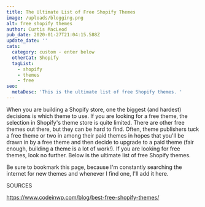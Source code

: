 ```yaml
---
title: The Ultimate List of Free Shopify Themes
image: /uploads/blogging.png
alt: free shopify themes
author: Curtis MacLeod
pub_date: 2020-01-27T21:04:15.588Z
update_date: ''
cats:
  category: custom - enter below
  otherCat: Shopify
  tagList:
    - shopify
    - themes
    - free
seo:
  metaDesc: 'This is the ultimate list of free Shopify themes. '
---
```

When you are building a Shopify store, one the biggest (and hardest) decisions is which theme to use. If you are looking for a free theme, the selection in Shopify's theme store is quite limited. There are other free themes out there, but they can be hard to find. Often, theme publishers tuck a free theme or two in among their paid themes in hopes that you'll be drawn in by a free theme and then decide to upgrade to a paid theme (fair enough, building a theme is a lot of work!). If you are looking for free themes, look no further. Below is the ultimate list of free Shopify themes. 

Be sure to bookmark this page, because I'm constantly searching the internet for new themes and whenever I find one, I'll add it here.



SOURCES

<https://www.codeinwp.com/blog/best-free-shopify-themes/>

